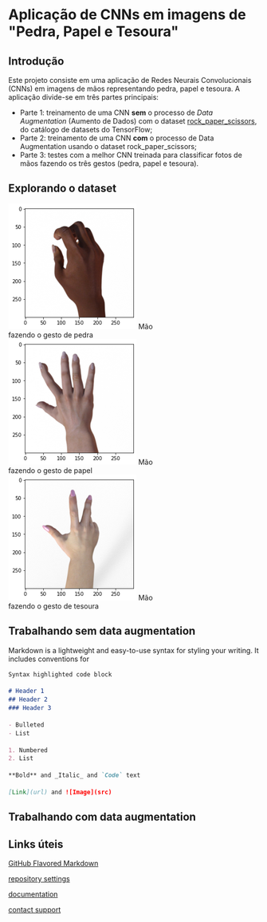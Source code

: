 # Aplicação de CNNs em imagens de "Pedra, Papel e Tesoura"

## Introdução

Este projeto consiste em uma aplicação de Redes Neurais Convolucionais (CNNs) em imagens de mãos representando pedra, papel e tesoura. A aplicação divide-se em três partes principais:

* Parte 1: treinamento de uma CNN **sem** o processo de _Data Augmentation_ (Aumento de Dados) com o dataset [rock_paper_scissors](https://www.tensorflow.org/datasets/catalog/rock_paper_scissors), do catálogo de datasets do TensorFlow;
* Parte 2: treinamento de uma CNN **com** o processo de Data Augmentation usando o dataset rock_paper_scissors;
* Parte 3: testes com a melhor CNN treinada para classificar fotos de mãos fazendo os três gestos (pedra, papel e tesoura).

## Explorando o dataset

<div class="box">
    <img src="imgs/mao1.png" alt="Mão fazendo o gesto de pedra">
    <span> Mão fazendo o gesto de pedra </span>
</div>
<div class="box">
    <img src="imgs/mao2.png" alt="Mão fazendo o gesto de papel">
    <span> Mão fazendo o gesto de papel </span>
</div>
<div class="box">
    <img src="imgs/mao3.png" alt="Mão fazendo o gesto de tesoura">
    <span> Mão fazendo o gesto de tesoura </span>
</div>
<style>
div.box {
	width: 300px;
	display: inline-block;
}
</style>

## Trabalhando sem data augmentation

Markdown is a lightweight and easy-to-use syntax for styling your writing. It includes conventions for

```markdown
Syntax highlighted code block

# Header 1
## Header 2
### Header 3

- Bulleted
- List

1. Numbered
2. List

**Bold** and _Italic_ and `Code` text

[Link](url) and ![Image](src)
```
## Trabalhando com data augmentation

## 

## Links úteis

[GitHub Flavored Markdown](https://guides.github.com/features/mastering-markdown/)

[repository settings](https://github.com/gustavor10silva/CNN-Pedra-Papel-Tesoura/settings/pages)

[documentation](https://docs.github.com/categories/github-pages-basics/)

[contact support](https://support.github.com/contact)
